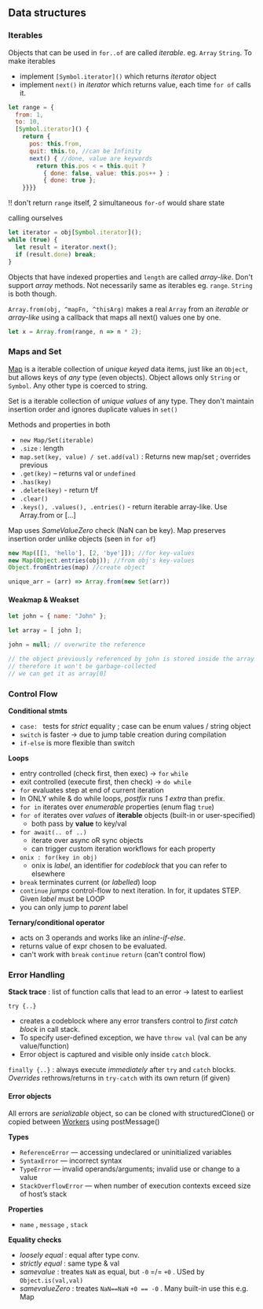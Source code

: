 
## Data structures

### Iterables

Objects that can be used in `for..of` are called _iterable_. eg. `Array` `String`. To make iterables
- implement `[Symbol.iterator]()` which returns _iterator_ object
- implement `next()` in *iterator* which returns value, each time `for of` calls it.

```jsx
let range = {
  from: 1,
  to: 10,
  [Symbol.iterator]() {
    return {
      pos: this.from,
      quit: this.to, //can be Infinity
      next() { //done, value are keywords
        return this.pos < = this.quit ?
          { done: false, value: this.pos++ } :
          { done: true };
	}}}}
```
!! don't return `range` itself, 2 simultaneous `for-of` would share state

calling ourselves
```jsx
let iterator = obj[Symbol.iterator]();
while (true) {
  let result = iterator.next();
  if (result.done) break;
}
```

Objects that have indexed properties and `length` are called _array-like_. Don't support *array* methods. Not necessarily same as iterables eg. `range`. `String` is both though.

`Array.from(obj, ^mapFn, ^thisArg)` makes a real `Array` from an *iterable or array-like* using a callback that maps all next() values one by one.
```jsx
let x = Array.from(range, n => n * 2);
```


### Maps and Set

[Map](https://developer.mozilla.org/en-US/docs/Web/JavaScript/Reference/Global_Objects/Map) is a iterable collection of *unique keyed* data items, just like an `Object`, but allows keys of *any* type (even objects). Object allows only `String` or `Symbol`. Any other type is coerced to string.

Set is a iterable collection of *unique* *values* of any type. They don't maintain insertion order and ignores duplicate values in `set()`

Methods and properties in both
- `new Map/Set(iterable)`
- `.size` : length
- `map.set(key, value) / set.add(val)` : Returns new map/set ; overrides previous
- `.get(key)` – returns val or `undefined`
- `.has(key)`
- `.delete(key)` - return t/f
- `.clear()`
- `.keys(), .values(), .entries()` - return iterable array-like. Use Array.from or [...]

Map uses *SameValueZero* check (NaN can be key).
Map preserves insertion order unlike objects (seen in `for of`)

```jsx
new Map([[1, 'hello'], [2, 'bye']]); //for key-values
new Map(Object.entries(obj)); //from obj's key-values
Object.fromEntries(map) //create object

unique_arr = (arr) => Array.from(new Set(arr))

```

#### Weakmap & Weakset

```jsx
let john = { name: "John" };

let array = [ john ];

john = null; // overwrite the reference

// the object previously referenced by john is stored inside the array
// therefore it won't be garbage-collected
// we can get it as array[0]
```




### Control Flow 

**Conditional stmts**
- `case: ` tests for *strict* equality ; case can be enum values / string object
- `switch` is faster -> due to jump table creation during compilation
- `if-else` is more flexible than switch

**Loops**
- entry controlled (check first, then exec) -> `for` `while`
- exit controlled (execute first, then check) -> `do while`
- `for` evaluates step at end of current iteration
- In ONLY while & do while loops, *postfix* runs *1 extra* than prefix.
- `for in` iterates over *enumerable* properties (enum flag `true`) 
- `for of` iterates over *values* of **iterable** objects (built-in or user-specified)
	- both pass by **value** to key/val
- `for await(.. of ..)`
	- iterate over async oR sync objects
	- can trigger custom iteration workflows for each property
- `onix : for(key in obj)`
	- onix is *label*, an identifier for *codeblock* that you can refer to elsewhere
- `break` terminates current (or *labelled*) loop
- `continue` *jumps* control-flow to next iteration. In for, it updates STEP. Given *label* must be LOOP
- you can only jump to *parent* label

**Ternary/conditional operator**
- acts on 3 operands and works like an *inline-if-else*.
- returns value of expr chosen to be evaluated.
- can't work with `break` `continue` `return` (can't control flow)

### Error Handling

**Stack trace** : list of function calls that lead to an error -> latest to earliest

`try {..}`
- creates a codeblock where any error transfers control to *first catch block* in call stack. 
- To specify user-defined exception, we have `throw val` (val can be any value/function)
- Error object is captured and visible only inside `catch` block. 

`finally {..}` : always execute *immediately* after `try` and `catch` blocks. *Overrides* rethrows/returns in `try-catch` with its own return (if given)

#### Error objects

All errors are *serializable* object, so can be cloned with structuredClone() or copied between [Workers](https://developer.mozilla.org/en-US/docs/Web/API/Worker) using postMessage()

**Types**
- `ReferenceError` — accessing undeclared or uninitialized variables
- `SyntaxError` — incorrect syntax
- `TypeError` — invalid operands/arguments; invalid use or change to a value
- `StackOverflowError` — when number of execution contexts exceed size of host’s stack

**Properties**
- `name` , `message` , `stack` 


**Equality checks**
- *loosely equal* : equal after type conv.
- *strictly equal* : same type & val
- *samevalue* : treates `NaN` as equal, but `-0` =/= `+0` . USed by `Object.is(val,val)`
- *samevalueZero* : treates `NaN==NaN`  `+0 == -0` . Many built-in use this e.g. Map

